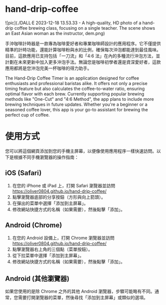# hand-drip-coffee
![pic](./DALL·E 2023-12-18 13.53.33 - A high-quality, HD photo of a hand-drip coffee brewing class, focusing on a single teacher. The scene shows an East Asian woman as the instructor, dem.png)

手沖咖啡計時器是一款專為咖啡愛好者和專業咖啡師設計的應用程序。它不僅提供精準的計時功能，還能計算咖啡粉與水的比例，確保每次沖泡都能達到最佳風味。目前，這款應用已支持包括「一刀流」和「4:6 法」在內的多種流行沖泡方法，並計劃在未來更新中加入更多沖泡手法。無論您是咖啡初學者還是資深愛好者，這款應用都將是您沖泡完美一杯咖啡的得力助手。

The Hand-Drip Coffee Timer is an application designed for coffee enthusiasts and professional baristas alike. It offers not only a precise timing feature but also calculates the coffee-to-water ratio, ensuring optimal flavor with each brew. Currently supporting popular brewing methods like "One-Cut" and "4:6 Method", the app plans to include more brewing techniques in future updates. Whether you're a beginner or a seasoned coffee lover, this app is your go-to assistant for brewing the perfect cup of coffee.

# 使用方式

您可以將這個網頁添加到您的手機主屏幕，以便像使用應用程序一樣快速訪問。以下是根據不同手機瀏覽器的操作指南：

## iOS (Safari)

1. 在您的 iPhone 或 iPad 上，打開 Safari 瀏覽器並訪問 <https://oliver0804.github.io/hand-drip-coffee/>
2. 點擊瀏覽器底部的分享按鈕（方形與向上箭頭）。
3. 在彈出的菜單中選擇「添加到主屏幕」。
4. 修改網站快捷方式的名稱（如果需要），然後點擊「添加」。

## Android (Chrome)

1. 在您的 Android 設備上，打開 Chrome 瀏覽器並訪問 <https://oliver0804.github.io/hand-drip-coffee/>
2. 點擊瀏覽器右上角的三個點（菜單按鈕）。
3. 從下拉菜單中選擇「添加到主屏幕」。
4. 修改網站快捷方式的名稱（如果需要），然後點擊「添加」。

## Android (其他瀏覽器)

如果您使用的是除 Chrome 之外的其他 Android 瀏覽器，步驟可能略有不同。通常，您需要打開瀏覽器的菜單，然後尋找「添加到主屏幕」或類似的選項。
